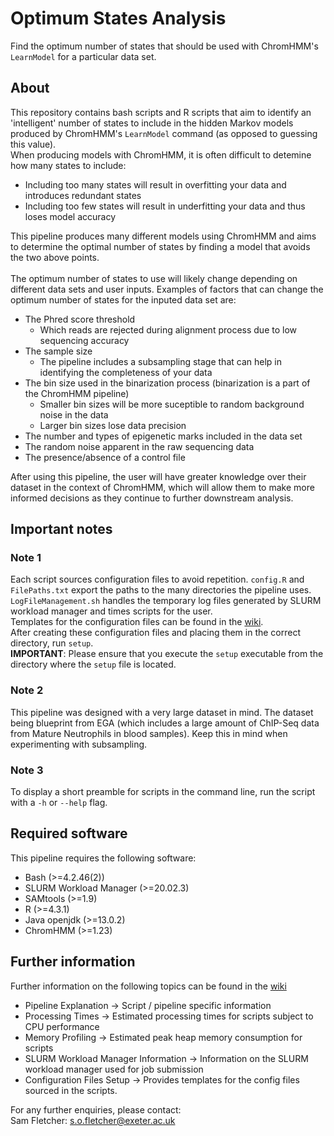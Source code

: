 # Optimum States Analysis

Find the optimum number of states that should be used with ChromHMM's `LearnModel` for a particular data set.

## About
This repository contains bash scripts and R scripts that aim to identify an 'intelligent' number of states to include in the hidden Markov models produced by ChromHMM's `LearnModel` command (as opposed to guessing this value).
\
When producing models with ChromHMM, it is often difficult to detemine how many states to include:
- Including too many states will result in overfitting your data and introduces redundant states
- Including too few states will result in underfitting your data and thus loses model accuracy

This pipeline produces many different models using ChromHMM and aims to determine the optimal number of states by finding a model that avoids the two above points. 
\
\
The optimum number of states to use will likely change depending on different data sets and user inputs. Examples of factors that can change the optimum number of states for the inputed data set are:
- The Phred score threshold 
    - Which reads are rejected during alignment process due to low sequencing accuracy
- The sample size
    - The pipeline includes a subsampling stage that can help in identifying the completeness of your data
- The bin size used in the binarization process (binarization is a part of the ChromHMM pipeline)
    - Smaller bin sizes will be more suceptible to random background noise in the data
    - Larger bin sizes lose data precision
- The number and types of epigenetic marks included in the data set
- The random noise apparent in the raw sequencing data
- The presence/absence of a control file

After using this pipeline, the user will have greater knowledge over their dataset in the context of ChromHMM, which will allow them to make more informed decisions as they continue to further downstream analysis.

## Important notes
### Note 1
Each script sources configuration files to avoid repetition. `config.R` and `FilePaths.txt` export the paths to the many directories the pipeline uses. `LogFileManagement.sh` handles the temporary log files generated by SLURM workload manager and times scripts for the user. 
\
Templates for the configuration files can be found in the [wiki](https://github.com/sof202/ChromHMM_Optimum_States/wiki/Config-Files-Setup).
\
After creating these configuration files and placing them in the correct directory, run `setup`. 
\
**IMPORTANT**: Please ensure that you execute the `setup` executable from the directory where the `setup` file is located.

### Note 2
This pipeline was designed with a very large dataset in mind. The dataset being blueprint from EGA (which includes a large amount of ChIP-Seq data from Mature Neutrophils in blood samples). Keep this in mind when experimenting with subsampling.

### Note 3
To display a short preamble for scripts in the command line, run the script with a `-h` or `--help` flag.

## Required software
This pipeline requires the following software:
- Bash (>=4.2.46(2))
- SLURM Workload Manager (>=20.02.3)
- SAMtools (>=1.9)
- R (>=4.3.1)
- Java openjdk (>=13.0.2)
- ChromHMM (>=1.23)

## Further information
Further information on the following topics can be found in the [wiki](https://github.com/sof202/ChromHMM_Optimum_States/wiki)
- Pipeline Explanation -> Script / pipeline specific information
- Processing Times -> Estimated processing times for scripts subject to CPU performance 
- Memory Profiling -> Estimated peak heap memory consumption for scripts
- SLURM Workload Manager Information -> Information on the SLURM workload manager used for job submission
- Configuration Files Setup -> Provides templates for the config files sourced in the scripts.

For any further enquiries, please contact:
\
Sam Fletcher: s.o.fletcher@exeter.ac.uk

  